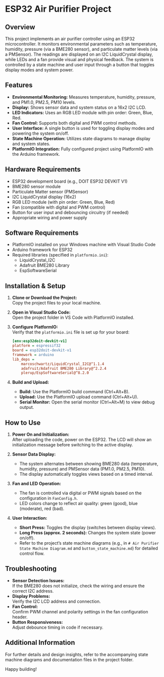 # ESP32 Air Purifier Project

## Overview
This project implements an air purifier controller using an ESP32 microcontroller. It monitors environmental parameters such as temperature, humidity, pressure (via a BME280 sensor), and particulate matter levels (via a PMSensor). The readings are displayed on an I2C LiquidCrystal display, while LEDs and a fan provide visual and physical feedback. The system is controlled by a state machine and user input through a button that toggles display modes and system power.

## Features
- **Environmental Monitoring:** Measures temperature, humidity, pressure, and PM1.0, PM2.5, PM10 levels.
- **Display:** Shows sensor data and system status on a 16x2 I2C LCD.
- **LED Indicators:** Uses an RGB LED module with pin order: Green, Blue, Red.
- **Fan Control:** Supports both digital and PWM control methods.
- **User Interface:** A single button is used for toggling display modes and powering the system on/off.
- **State Machine Operation:** Utilizes state diagrams to manage display and system states.
- **PlatformIO Integration:** Fully configured project using PlatformIO with the Arduino framework.

## Hardware Requirements
- ESP32 development board (e.g., DOIT ESP32 DEVKIT V1)
- BME280 sensor module
- Particulate Matter sensor (PMSensor)
- I2C LiquidCrystal display (16x2)
- RGB LED module (with pin order: Green, Blue, Red)
- Fan (compatible with digital and PWM control)
- Button for user input and debouncing circuitry (if needed)
- Appropriate wiring and power supply

## Software Requirements

- PlatformIO installed on your Windows machine with Visual Studio Code
- Arduino framework for ESP32
- Required libraries (specified in `platformio.ini`):
  - LiquidCrystal_I2C
  - Adafruit BME280 Library
  - EspSoftwareSerial

## Installation & Setup

1. **Clone or Download the Project:**  
   Copy the project files to your local machine.

2. **Open in Visual Studio Code:**  
   Open the project folder in VS Code with PlatformIO installed.

3. **Configure PlatformIO:**  
   Verify that the `platformio.ini` file is set up for your board:
   ```ini
   [env:esp32doit-devkit-v1]
   platform = espressif32
   board = esp32doit-devkit-v1
   framework = arduino
   lib_deps = 
       marcoschwartz/LiquidCrystal_I2C@^1.1.4
       adafruit/Adafruit BME280 Library@^2.2.4
       plerup/EspSoftwareSerial@^8.2.0
   ```

4. **Build and Upload:**  
   - **Build:** Use the PlatformIO build command (Ctrl+Alt+B).
   - **Upload:** Use the PlatformIO upload command (Ctrl+Alt+U).
   - **Serial Monitor:** Open the serial monitor (Ctrl+Alt+M) to view debug output.

## How to Use

1. **Power On and Initialization:**  
   After uploading the code, power on the ESP32. The LCD will show an initialization message before switching to the active display.

2. **Sensor Data Display:**  
   - The system alternates between showing BME280 data (temperature, humidity, pressure) and PMSensor data (PM1.0, PM2.5, PM10).
   - The display automatically toggles views based on a timed interval.

3. **Fan and LED Operation:**  
   - The fan is controlled via digital or PWM signals based on the configuration in `FanConfig.h`.
   - LED colors change to reflect air quality: green (good), blue (moderate), red (bad).

4. **User Interaction:**  
   - **Short Press:** Toggles the display (switches between display views).
   - **Long Press (approx. 2 seconds):** Changes the system state (power on/off).
   - Refer to the project’s state machine diagrams (e.g., in `# Air Purifier State Machine Diagram.md` and `button_state_machine.md`) for detailed control flow.

## Troubleshooting
- **Sensor Detection Issues:**  
  If the BME280 does not initialize, check the wiring and ensure the correct I2C address.
- **Display Problems:**  
  Verify the I2C LCD address and connection.
- **Fan Control:**  
  Confirm PWM channel and polarity settings in the fan configuration header.
- **Button Responsiveness:**  
  Adjust debounce timing in code if necessary.

## Additional Information
For further details and design insights, refer to the accompanying state machine diagrams and documentation files in the project folder.

Happy building!
